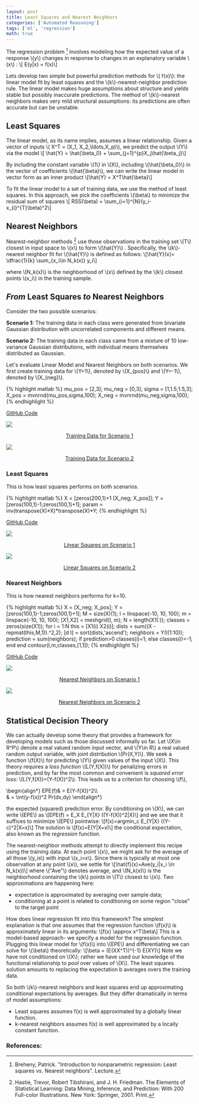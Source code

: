 ```yaml
---
layout: post
title: Least Squares and Nearest Neighbors
categories: ['Automated Reasoning']
tags: ['ml', 'regression']
math: true
---
```

The regression problem [^1] involves modeling how the expected value
of a response \\(y\\) changes in response to changes in an 
explanatory variable \\(x\\) : \\[ E(y|x) = f(x)\\]

Lets develop two simple but powerful prediction methods for \\( f(x)\\): the linear model
fit by least squares and the \\(k\\)-nearest-neighbor prediction rule.
The linear model makes huge assumptions about structure and yields stable
but possibly inaccurate predictions. The method of \\(k\\)-nearest neighbors makes very mild structural assumptions: its predictions are often accurate
but can be unstable.

## Least Squares
The linear model, as its name implies, assumes a linear
relationship. Given a vector of inputs 
\\( X^T = (X_1, X_2,\ldots,X_p)\\), we predict the output 
\\(Y\\) via the model
\\[ \hat{Y} = \hat{\beta_0} + \sum_{j=1}^{p}X_j\hat{\beta_j}\\]

By including the constant variable \\(1\\) in \\(X\\), 
including \\(\hat{\beta_0}\\) in the vector of coefficients 
\\(\hat{\beta}\\), we can write the linear model in vector form as an inner product
\\[\hat{Y} = X^T\hat{\beta}\\]

To fit the linear model to a set of training data, we use the method of least squares. In this approach, we pick the coefficients \\(\beta\\)
to minimize the residual sum of squares
\\[ RSS(\beta) = \sum_{i=1}^{N}(y_i-x_{i}^{T}\beta)^2\\]

## Nearest Neighbors
Nearest-neighbor methods [^2] use those observations in 
the training set \\(T\\) closest in input space to \\(x\\)
to form \\(\hat{Y}\\) . Specifically, the \\(k\\)-nearest neighbor fit
for \\(\hat{Y}\\) is defined as follows:
\\[\hat{Y}(x)= \dfrac{1}{k} \sum_{x_i\in N_k(x)} y_i\\]

where \\(N_k(x)\\) is the neighborhood of \\(x\\) defined by the 
\\(k\\) closest points \\(x_i\\) in the training sample.

## _From_ Least Squares _to_ Nearest Neighbors
Consider the two possible scenarios:

**Scenario 1:** The training data in each class were generated from bivariate Gaussian distribution with uncorrelated components and different means.

**Scenario 2:** The training data in each class came from a mixture of 10 low-variance Gaussian distributions, with individual means themselves distributed as Gaussian.

Let's evaluate Linear Model and Nearest Neighbors on both scenarios. We first create training data for \\(Y=1\\), denoted by \\(X_{pos}\\) and 
\\(Y=-1\\), denoted by \\(X_{neg}\\).

{% highlight matlab %}
mu_pos = [2,3];
mu_neg = [0,3];
sigma = [1,1.5;1.5,3];
X_pos = mvnrnd(mu_pos,sigma,100);
X_neg = mvnrnd(mu_neg,sigma,100);
{% endhighlight %}

[GitHub Code](https://github.com/gmahajanml/linear-to-nearest)

<div class="row">
  <div class="col-md-6">
    <div class="thumbnail">
      <a href="{{ site.baseurl }}/images/linear_nearest/scenerio1.png" target="_blank">
        <img src = "{{ site.baseurl }}/images/linear_nearest/scenerio1.png">
        <div class="caption" style="text-align: center;">
          <p>Training Data for Scenario 1</p>
        </div>
      </a>
    </div>
  </div>
  <div class="col-md-6">
    <div class="thumbnail">
      <a href="{{ site.baseurl }}/images/linear_nearest/scenerio2.png" target="_blank">
        <img src = "{{ site.baseurl }}/images/linear_nearest/scenerio2.png">
        <div class="caption" style="text-align: center;">
          <p>Training Data for Scenario 2</p>
        </div>
      </a>
    </div>
  </div>
</div>

### Least Squares
This is how least squares performs on both scenarios.

{% highlight matlab %}
X = [zeros(200,1)+1 [X_neg; X_pos]];
Y = [zeros(100,1)-1;zeros(100,1)+1];
param = inv(transpose(X)*X)*transpose(X)*Y;
{% endhighlight %}

[GitHub Code](https://github.com/gmahajanml/linear-to-nearest)

<div class="row">
  <div class="col-md-6">
    <div class="thumbnail">
      <a href="{{ site.baseurl }}/images/linear_nearest/scenerio1_linear.png" target="_blank">
        <img src = "{{ site.baseurl }}/images/linear_nearest/scenerio1_linear.png">
        <div class="caption" style="text-align: center;">
          <p>Linear Squares on Scenario 1</p>
        </div>
      </a>
    </div>
  </div>
  <div class="col-md-6">
    <div class="thumbnail">
      <a href="{{ site.baseurl }}/images/linear_nearest/scenerio2_linear.png" target="_blank">
        <img src = "{{ site.baseurl }}/images/linear_nearest/scenerio2_linear.png">
        <div class="caption" style="text-align: center;">
          <p>Linear Squares on Scenario 2</p>
        </div>
      </a>
    </div>
  </div>
</div>


### Nearest Neighbors
This is how nearest neighbors performs for k=10.

{% highlight matlab %}
X = [X_neg; X_pos];
Y = [zeros(100,1)-1;zeros(100,1)+1];
M = size(X)(1);
l = linspace(-10, 10, 100);
m = linspace(-10, 10, 100);
[X1,X2] = meshgrid(l, m);
N = length(X1(:));
classes = zeros(size(X1));
for i = 1:N
this = [X1(i) X2(i)];
dists = sum((X - repmat(this,M,1)).^2,2);
[d I] = sort(dists,'ascend');
neighbors = Y(I(1:10));
prediction = sum(neighbors);
if prediction>0
classes(i)=1;
else
classes(i)=-1;
end
end
contour(l,m,classes,[1,1]);
{% endhighlight %}

[GitHub Code](https://github.com/gmahajanml/linear-to-nearest)

<div class="row">
  <div class="col-md-6">
    <div class="thumbnail">
      <a href="{{ site.baseurl }}/images/linear_nearest/scenerio1_nearest.png" target="_blank">
        <img src = "{{ site.baseurl }}/images/linear_nearest/scenerio1_nearest.png">
        <div class="caption" style="text-align: center;">
          <p>Nearest Neighbors on Scenario 1</p>
        </div>
      </a>
    </div>
  </div>
  <div class="col-md-6">
    <div class="thumbnail">
      <a href="{{ site.baseurl }}/images/linear_nearest/scenerio2_nearest.png" target="_blank">
        <img src = "{{ site.baseurl }}/images/linear_nearest/scenerio2_nearest.png">
        <div class="caption" style="text-align: center;">
          <p>Nearest Neighbors on Scenario 2</p>
        </div>
      </a>
    </div>
  </div>
</div>

## Statistical Decision Theory
We can actually develop some theory that provides a framework for developing models such as those discussed informally so far. Let 
\\(X\in R^P\\) denote a real valued random input vector, and \\(Y\in R\\) a real valued random output variable, with joint distribution \\(Pr(X,Y)\\).
We seek a function \\(f(X)\\) for predicting \\(Y\\) given values of the input \\(X\\). This theory requires a _loss function_ \\(L(Y,f(X))\\) for penalizing errors in prediction, and by far the most common and convenient is _squared error loss:_ \\(L(Y,f(X))=(Y-f(X))^2\\). This leads us to a criterion for choosing \\(f\\),

\begin{align\*} 
EPE(f)& = E(Y-f(X))^2\\\\  
& = \int(y-f(x))^2 Pr(dx,dy)
\end{align\*}

the expected (squared) prediction error. By conditioning on \\(X\\), we can write \\(EPE\\) as \\[EPE(f) = E_X E_{Y|X} ((Y-f(X))^2|X)\\]
and we see that it suffices to minimize \\(EPE\\) pointwise:
\\[f(x)=argmin_c E_{Y|X} ((Y-c)^2|X=x)\\]
The solution is \\[f(x)=E(Y|X=x)\\]
the conditional expectation, also known as the _regression_ function.

The nearest-neighbor methods attempt to directly implement this recipe using the training data. At each point \\(x\\), we might ask for the average of all those \\(y_is\\) with input \\(x_i=x\\). Since there is typically at most one observation at any point \\(x\\), we settle for 
\\[\hat{f}(x)=Ave(y_i|x_i \in N_k(x))\\]
where \\("Ave"\\) denotes average, and \\(N_k(x)\\) is the neighborhood
containing the \\(k\\) points in \\(T\\) closest to \\(x\\). Two approximations are happening here:
<ul>
  <li>expectation is approximated by averaging over sample data;</li>
  <li>conditioning at a point is related to conditioning on some region "close" to the target point</li>
</ul>  

How does linear regression fit into this framework? The simplest explanation is that one assumes that the regression function \\(f(x)\\) is approximately linear in its arguments: \\[f(x) \approx x^T\beta\\]
This is a model-based approach- we specify a model for the regression function. Plugging this linear model for \\(f(x)\\) into \\(EPE\\) and differentiating we can solve for \\(\beta\\) theoretically:
\\[\beta = (E(XX^T))^{-1} E(XY)\\]
Note we have not conditioned on \\(X\\); rather we have used our knowledge of the functional relationship to _pool_ over values of \\(X\\). The least squares solution amounts to replacing the expectation b averages overs the training data.

So both \\(k\\)-nearest neighbors and least squares end up approximating
conditional expectations by averages. But they differ dramatically in terms
of model assumptions:
<ul>
  <li>  
    Least squares assumes f(x) is well approximated by a globally linear
    function.  
  </li>
  <li>
    k-nearest neighbors assumes f(x) is well approximated by a locally constant function.
  </li>
</ul>  

### References:
[^1]: Breheny, Patrick. "Introduction to nonparametric regression: Least squares vs. Nearest neighbors". Lecture.

[^2]: Hastie, Trevor, Robert Tibshirani, and J. H. Friedman. The Elements of Statistical Learning: Data Mining, Inference, and Prediction: With 200 Full-color Illustrations. New York: Springer, 2001. Print.